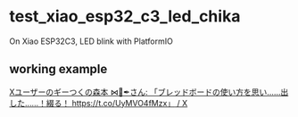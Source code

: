 # test_xiao_esp32_c3_led_chika
On Xiao ESP32C3, LED blink with PlatformIO

## working example
[Xユーザーのギーつくの森本 ⋈🍭✒さん: 「ブレッドボードの使い方を思い……出した……！綴る！ https://t.co/UyMVO4fMzx」 / X](https://x.com/takuzirra/status/1959545997929161162)
